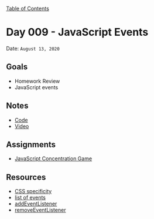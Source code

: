 [Table of Contents](../README.md)

# Day 009 - JavaScript Events

Date: `August 13, 2020`

## Goals

- Homework Review
- JavaScript events

## Notes

- [Code](./code)
- [Video](https://www.youtube.com/watch?v=hD6TSSHfH9g)

## Assignments

- [JavaScript Concentration Game](/assignments/js-concentration-game)

## Resources

- [CSS specificity](https://github.com/alarner/Curriculum/tree/June2020/units/css-specificity)
- [list of events](https://developer.mozilla.org/en-US/docs/Web/Events)
- [addEventListener](https://developer.mozilla.org/en-US/docs/Web/API/EventTarget/addEventListener)
- [removeEventListener](https://developer.mozilla.org/en-US/docs/Web/API/EventTarget/removeEventListener)
